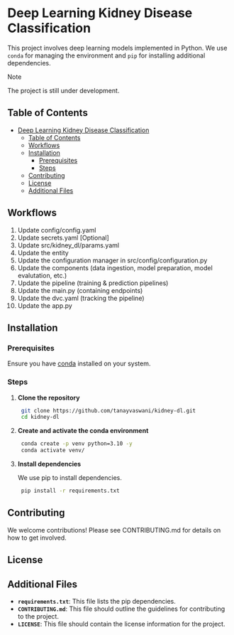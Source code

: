 # Deep Learning Kidney Disease Classification

This project involves deep learning models implemented in Python. We use `conda` for managing the environment and `pip` for installing additional dependencies.

> [!NOTE]
>
> The project is still under development.

## Table of Contents

- [Deep Learning Kidney Disease Classification](#deep-learning-kidney-disease-classification)
  - [Table of Contents](#table-of-contents)
  - [Workflows](#workflows)
  - [Installation](#installation)
    - [Prerequisites](#prerequisites)
    - [Steps](#steps)
  - [Contributing](#contributing)
  - [License](#license)
  - [Additional Files](#additional-files)

## Workflows

1. Update config/config.yaml
2. Update secrets.yaml [Optional]
3. Update src/kidney_dl/params.yaml
4. Update the entity
5. Update the configuration manager in src/config/configuration.py
6. Update the components (data ingestion, model preparation, model evalutation, etc.)
7. Update the pipeline (training & prediction pipelines)
8. Update the main.py (containing endpoints)
9. Update the dvc.yaml (tracking the pipeline)
10. Update the app.py

## Installation

### Prerequisites

Ensure you have [conda](https://docs.conda.io/projects/conda/en/latest/user-guide/install/index.html) installed on your system.

### Steps

1. **Clone the repository**

   ```bash
    git clone https://github.com/tanayvaswani/kidney-dl.git
    cd kidney-dl
   ```

2. **Create and activate the conda environment**

   ```bash
    conda create -p venv python=3.10 -y
    conda activate venv/
   ```

3. **Install dependencies**

   We use pip to install dependencies.

   ```bash
    pip install -r requirements.txt
   ```

## Contributing

We welcome contributions! Please see CONTRIBUTING.md for details on how to get involved.

## License

<!-- This project is licensed under the MIT License - see the LICENSE file for details. -->

## Additional Files

- **`requirements.txt`**: This file lists the pip dependencies.
- **`CONTRIBUTING.md`**: This file should outline the guidelines for contributing to the project.
- **`LICENSE`**: This file should contain the license information for the project.
